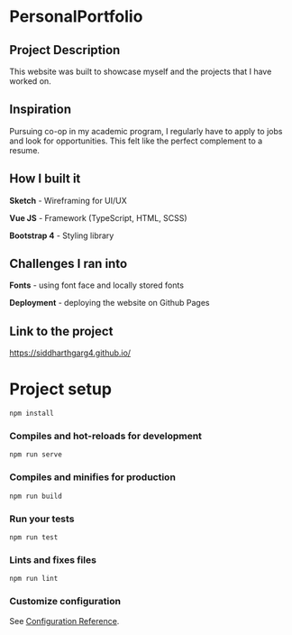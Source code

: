 # PersonalPortfolio

## Project Description

This website was built to showcase myself and the projects that I have worked on.

## Inspiration 

Pursuing co-op in my academic program, I regularly have to apply to jobs and look for opportunities. This felt like the perfect complement to a resume.

## How I built it

**Sketch** - Wireframing for UI/UX

**Vue JS** - Framework (TypeScript, HTML, SCSS)

**Bootstrap 4** - Styling library 


## Challenges I ran into

**Fonts** - using font face and locally stored fonts

**Deployment** - deploying the website on Github Pages

## Link to the project
https://siddharthgarg4.github.io/


# Project setup
```
npm install
```

### Compiles and hot-reloads for development
```
npm run serve
```

### Compiles and minifies for production
```
npm run build
```

### Run your tests
```
npm run test
```

### Lints and fixes files
```
npm run lint
```

### Customize configuration
See [Configuration Reference](https://cli.vuejs.org/config/).

